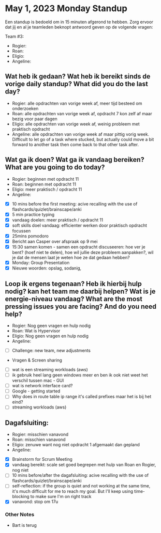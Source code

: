 # May 1, 2023 Monday Standup

Een standup is bedoeld om in 15 minuten afgerond te hebben. Zorg ervoor dat jij en al je teamleden beknopt antwoord geven op de volgende vragen:

Team #3:

- Rogier:
- Roan:
- Eligio:
- Angeline:

## Wat heb ik gedaan? Wat heb ik bereikt sinds de vorige daily standup? What did you do the last day?

- Rogier: alle opdrachten van vorige week af, meer tijd besteed om onderzoeken
- Roan: alle opdrachten van vorige week af, opdracht 7 kon zelf af maar bezig voor paar dagen
- Eligio: alle opdrachten van vorige week af, weinig probleem met praktisch opdracht
- Angeline: alle opdrachten van vorige week af maar pittig vorig week. Difficult to let go of a task where stucked, but actually could move a bit forward to another task then come back to that other task after.

## Wat ga ik doen? Wat ga ik vandaag bereiken? What are you going to do today?

- Rogier: beginnen met opdracht 11
- Roan: beginnen met opdracht 11
- Eligio: meer praktisch / opdracht 11
- Angeline:
- [x] 10 mins before the first meeting: acive recalling with the use of flashcards/quizlet/brainscape/anki
- [x] 5 min practice typing
- [x] vandaag doelen: meer praktisch / opdracht 11
- [x] soft skills doel vandaag: efficienter werken door praktisch opdracht focussen
- [x] 25mins pomodoro
- [x] Bericht aan Casper over afspraak op 9 mei
- [x] 15:30 samen komen - samen een opdracht discuseeren: hoe ver je bent? (hoef niet te delen), hoe wil jullie deze probleem aanpakken?, wil je dat de mensen laat je weten hoe ze dat gedaan hebben?
- [x] Monday: Group Presentation
- [x] Nieuwe woorden: opslag, sodanig,

## Loop ik ergens tegenaan? Heb ik hierbij hulp nodig? kan het team me daarbij helpen? Wat is je energie-niveau vandaag? What are the most pressing issues you are facing? And do you need help?

- Rogier: Nog geen vragen en hulp nodig
- Roan: Wat is Hypervisor
- Eligio: Nog geen vragen en hulp nodig
- Angeline:
- [ ] Challenge: new team, new adjustments
- Vragen & Screen sharing
- [ ] wat is een streaming workloads (aws)
- [ ] ik gebruik heel lang geen windows meer en ben ik ook niet weet het verschil tussen mac - GUI
- [ ] wat is network interface card?
- [ ] Google - getting started
- [ ] Why does in route table ip range it's called prefixes maar het is bij het eind?
- [ ] streaming workloads (aws)

## Dagafsluiting:

- Rogier: misschien vanavond
- Roan: misschien vanavond
- Eligio: zenuwe want nog niet opdracht 1 afgemaakt dan gepland
- Angeline:
- [x] Brainstorm for Scrum Meeting
- [x] vandaag bereikt: scale set goed begrepen met hulp van Roan en Rogier, nog niet
- [ ] 10 mins before/after the dagafsluiting: acive recalling with the use of flashcards/quizlet/brainscape/anki
- [ ] self-reflection: if the group is quiet and not working at the same time, it's much difficult for me to reach my goal. But I'll keep using time-blocking to make sure I'm on right track
- [x] vanavond: stop om 17u

### Other Notes

- Bart is terug
